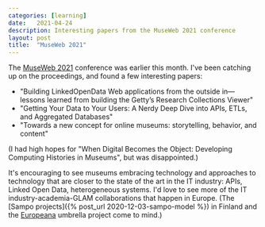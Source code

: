 ```yaml
---
categories: [learning]
date:   2021-04-24
description: Interesting papers from the MuseWeb 2021 conference
layout: post
title:  "MuseWeb 2021"
---
```


The [MuseWeb 2021](https://mw21.museweb.net/program/) conference was earlier this month. I've been catching up on the proceedings, and found a few interesting papers:

* "Building LinkedOpenData Web applications from the outside in—lessons learned from building the Getty’s Research Collections Viewer"
* "Getting Your Data to Your Users: A Nerdy Deep Dive into APIs, ETLs, and Aggregated Databases"
* "Towards a new concept for online museums: storytelling, behavior, and content"

(I had high hopes for "When Digital Becomes the Object: Developing Computing Histories in Museums", but was disappointed.)

It's encouraging to see museums embracing technology and approaches to technology that are closer to the state of the art in the IT industry: APIs, Linked Open Data, heterogeneous systems. I'd love to see more of the IT industry-academia-GLAM collaborations that happen in Europe. (The [Sampo projects]({% post_url 2020-12-03-sampo-model %}) in Finland and the [Europeana](https://www.europeana.eu/) umbrella project come to mind.)
